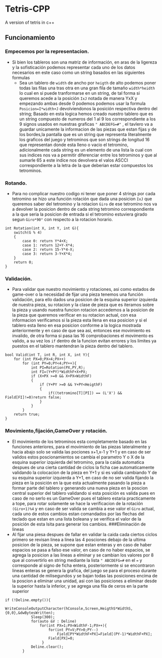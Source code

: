 # Tetris-CPP
A version of tetris in c++
## Funcionamiento
### Empecemos por la representacion.
- Si bien los tableros son una matriz de información, en aras de la ligereza y la sofisticación podemos representar cada uno de los datos necesarios en este caso como un string
basados en las siguientes formulas
  - Sea un tablero de `width` de ancho por `heigth` de alto podemos poner todas las filas una tras otra en una gran fila de tamaño `width*heidth` lo cual en si puede tranformarse en un string, de tal forma si queremos acede a la posición `IxJ` notada de manera YxX y empezando ambas desde 0 podemos podemos usar la formula `Posicion=I*width+J` devolviendonos la posición respectiva dentro del string; Basado en esta logica hemos creado nuestro tablero que es un string compuesto de numeros del 1 al 9 los correspondiente a los 9 signos usados en nuestras graficas `" ABCDEFG=#"` , el tavlero va a guardar unicamente la informacion de las piezas que estan fijas y de los bordes,la pantalla que es un string que representa literalmente los graficos del juego y tetrominos que son strings de longitud 16 que representan donde esta lleno o vacio el tetromino, adicionalmente cada string es un elemento de una lista la cual con sus indices nos va a permitir diferenciar entre los tetrominos y que al sumarle 65 a este indice nos devolvera el valos ASCCI correspondiente a la letra de la que deberian estar compuestos los tetrominos.
### Rotando.
- Para no complicar nuestro codigo ni tener que poner 4 strings por cada tetromino se hizo una función rotación que dada una posicion `IxJ` que queremos saber del tetromino y la rotacion `Giro` de ese tetromino nos va a devolver la posicion dentro de cada string tetromino correspondiente a la que seria la posicion de entrada si el tetromino estuviera girado segun `Giro*90°` con respecto a la rotacion horario.
```
int Rotation(int X, int Y, int G){
    switch(G % 4)
    {
        case 0: return Y*4+X;
        case 1: return 12+Y-X*4;
        case 2: return 15-Y*4-X;
        case 3: return 3-Y+X*4;
    }
    return 0;
}
```
### Validación.
- Para validar que nuestro movimiento y rotaciones, asi como estados de game-over o la necesidad de fijar una pieza tenemos una función validación, para ello dados una posicion de la esquina superior izquierda de nuestra pieza, su rotacion y la clase de pieza que es iteramos sobre la pieza y usando nuestra funcion rotacion accedemos a la posicion de la pieza que queremos verificar en su rotacion actual, con esa informacion verificamos si la pieza esta llena en esa posicion y si el tablero esta lleno en esa posicion conforme a la logica mostrada anteriormente y en caso de que sea asi, entonces ese movimiento es invalido, de otra forma si pasa las 16 comprobaciones el movimento es valido, a su vez los `if` dentro de la funcion evitan errores y los limites ya puestos en el tablero mantendran la pieza dentro del tablero.
```
bool Valid(int T, int R, int X, int Y){
    for (int PX=0;PX<4;PX++)
        for (int PY=0;PY<4;PY++){
            int PI=Rotation(PX,PY,R);
            int FI=(Y+PY)*WidthF+X+PX;
            if (X+PX >=0 && X+PX<WidthF)
            {
                if (Y+PY >=0 && Y+PY<HeigthF)
                {
                    if((tetromino[T][PI]) == (L'X') && Field[FI]!=0)return false; 
                }     
            }   
        }
    return true;
}
```
### Movimiento,fijación,GameOver y rotación.
- El movimiento de los tetrominos esta completamente basado en las funciones anteriores, para el movimiento de las piezas lateralmente y hacia abajo solo se valida las pociones x+1,x-1 y Y+1 y en caso de ser validos estos poscionamientos se cambia el parametro Y o X de la esquina superior izquierda del tetromino, para la caida automatica despues de una cierta cantidad de ciclos la ficha cae automaticamente validando la colocacion de la pieza en Y+1 y si es valida cambiando Y de su esquina superior izquierda a Y+1, en caso de no ser valida fijando la pieza en la posición en la que esta actualmente pasando la pieza a formar parte del tablero y generando una nueva pieza en la poscion central superior del tablero validando si esta posición es valida pues en caso de no serlo es un GameOver pues el tablero estaria practicamente a tope, para rotar solamente se hace la verificacion de la rotación `(Giro+1)%4` y en caso de ser valida se cambia a ese valor el `Giro` actual, cada uno de estos cambios estan comandados por las flechas del teclado que estan en una lista boleana y se verifica el valor de la posición de esta lsita para generar los cambios.
###Eliminación de lineas
- Al fijar una piesa despues de fallar en validar la caida cada ciertos ciclos primero se revisan linea a linea las 4 posciones debajo de la ultima posicion de la pieza, se supone que estan enteras y en caso de haber espacios se pasa a falso ese valor, en caso de no haber espacios, se agrega la posicion a las lineas a elminar y se cambian los valores por 8 que al convertirlo en string mediante la lista `" ABCDEFG=#` en el `=` y corresponde al signo de ficha entera, posteriormente si se encontraron lineas enteras se genera la grafica, del juego se para el proceso durante una cantidad de milisegundos y se bajan todas las posiciones encima de la poscion a eliminar una unidad, asi con las posiciones a eliminar desde la superior hasta la inferior, y se agrega una fila de ceros en la parte superior
```
if (!Deline.empty()){
            WriteConsoleOutputCharacter(hConsole,Screen,HeigthS*WidthS,{0,0},&dwBytesWritten);
            Sleep(300);
            for(auto &V : Deline)
                for(int PX=1;PX<WidthF-1;PX++){
                    for(int PY=V;PY>0;PY--)
                        Field[PY*WidthF+PX]=Field[(PY-1)*WidthF+PX];
                    Field[PX]=0;
                 }
            Deline.clear();    
        }     
```
